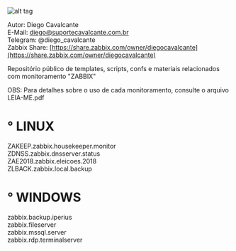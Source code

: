 ![alt tag](https://github.com/suportecavalcante/zabbix.templates/blob/master/screenshots/zabbix.jpg)

Autor: Diego Cavalcante\
E-Mail: diego@suportecavalcante.com.br\
Telegram: @diego_cavalcante\
Zabbix Share: [https://share.zabbix.com/owner/diegocavalcante](https://share.zabbix.com/owner/diegocavalcante)

Repositório público de templates, scripts, confs e materiais relacionados com monitoramento "ZABBIX"

OBS: Para detalhes sobre o uso de cada monitoramento, consulte o arquivo LEIA-ME.pdf

# ° LINUX

ZAKEEP.zabbix.housekeeper.monitor\
ZDNSS.zabbix.dnsserver.status\
ZAE2018.zabbix.eleicoes.2018\
ZLBACK.zabbix.local.backup

# ° WINDOWS

zabbix.backup.iperius\
zabbix.fileserver\
zabbix.mssql.server\
zabbix.rdp.terminalserver
